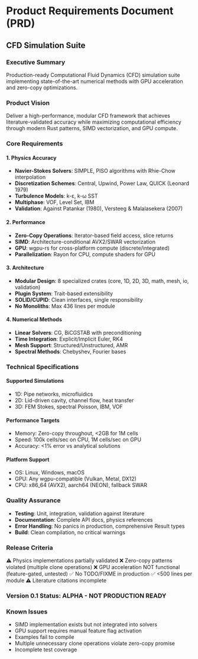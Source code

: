 # Product Requirements Document (PRD)
## CFD Simulation Suite

### Executive Summary
Production-ready Computational Fluid Dynamics (CFD) simulation suite implementing state-of-the-art numerical methods with GPU acceleration and zero-copy optimizations.

### Product Vision
Deliver a high-performance, modular CFD framework that achieves literature-validated accuracy while maximizing computational efficiency through modern Rust patterns, SIMD vectorization, and GPU compute.

### Core Requirements

#### 1. Physics Accuracy
- **Navier-Stokes Solvers**: SIMPLE, PISO algorithms with Rhie-Chow interpolation
- **Discretization Schemes**: Central, Upwind, Power Law, QUICK (Leonard 1979)
- **Turbulence Models**: k-ε, k-ω SST
- **Multiphase**: VOF, Level Set, IBM
- **Validation**: Against Patankar (1980), Versteeg & Malalasekera (2007)

#### 2. Performance
- **Zero-Copy Operations**: Iterator-based field access, slice returns
- **SIMD**: Architecture-conditional AVX2/SWAR vectorization
- **GPU**: wgpu-rs for cross-platform compute (discrete/integrated)
- **Parallelization**: Rayon for CPU, compute shaders for GPU

#### 3. Architecture
- **Modular Design**: 8 specialized crates (core, 1D, 2D, 3D, math, mesh, io, validation)
- **Plugin System**: Trait-based extensibility
- **SOLID/CUPID**: Clean interfaces, single responsibility
- **No Monoliths**: Max 436 lines per module

#### 4. Numerical Methods
- **Linear Solvers**: CG, BiCGSTAB with preconditioning
- **Time Integration**: Explicit/Implicit Euler, RK4
- **Mesh Support**: Structured/Unstructured, AMR
- **Spectral Methods**: Chebyshev, Fourier bases

### Technical Specifications

#### Supported Simulations
- 1D: Pipe networks, microfluidics
- 2D: Lid-driven cavity, channel flow, heat transfer
- 3D: FEM Stokes, spectral Poisson, IBM, VOF

#### Performance Targets
- Memory: Zero-copy throughout, <2GB for 1M cells
- Speed: 100k cells/sec on CPU, 1M cells/sec on GPU
- Accuracy: <1% error vs analytical solutions

#### Platform Support
- OS: Linux, Windows, macOS
- GPU: Any wgpu-compatible (Vulkan, Metal, DX12)
- CPU: x86_64 (AVX2), aarch64 (NEON), fallback SWAR

### Quality Assurance
- **Testing**: Unit, integration, validation against literature
- **Documentation**: Complete API docs, physics references
- **Error Handling**: No panics in production, comprehensive Result types
- **Build**: Clean compilation, no critical warnings

### Release Criteria
⚠️ Physics implementations partially validated
❌ Zero-copy patterns violated (multiple clone operations)
❌ GPU acceleration NOT functional (feature-gated, untested)
✅ No TODO/FIXME in production
✅ <500 lines per module
⚠️ Literature citations incomplete

### Version 0.1 Status: **ALPHA - NOT PRODUCTION READY**

### Known Issues
- SIMD implementation exists but not integrated into solvers
- GPU support requires manual feature flag activation
- Examples fail to compile
- Multiple unnecessary clone operations violate zero-copy promise
- Incomplete test coverage